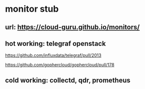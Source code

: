 # monitor stub 
## url: https://cloud-guru.github.io/monitors/
## hot working: telegraf openstack 

https://github.com/influxdata/telegraf/pull/2013

https://github.com/gophercloud/gophercloud/pull/178
## cold working: collectd, qdr, prometheus
